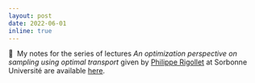 ```yaml
---
layout: post
date: 2022-06-01
inline: true
---
```


:bookmark_tabs:&nbsp; My notes for the series of lectures _An optimization perspective on sampling using optimal transport_ given by [Philippe Rigollet](https://math.mit.edu/~rigollet/) at Sorbonne Université are available [here](/assets/pdf/rigollet_ot.pdf).